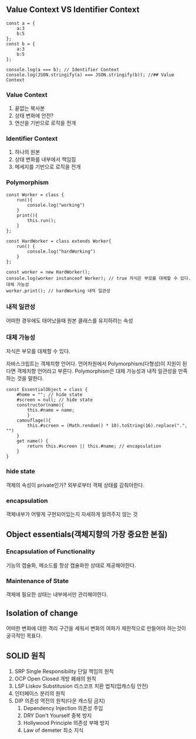 ## Value Context VS Identifier Context
```tsx
const a = {
	a:3
	b:5
};
const b = {
	a:3
	b:5
};

console.log(a === b); // Identifier Context
console.log(JSON.stringify(a) === JSON.stringify(b)); //## Value Context
```

### Value Context
1. 끝없는 복사본
2. 상태 변화에 안전?
3. 연산을 기반으로 로직을 전개
### Identifier Context
1. 하나의 원본
2. 상태 변화를 내부에서 책임짐
3. 메세지를 기반으로 로직을 전개

### Polymorphism
```tsx
const Worker = class {
	run(){
		console.log("working")
	}
	print(){
		this.run();
	}
};

const HardWorker = class extends Worker{
	run() {
		console.log("hardWorking")
	}
};

const worker = new HardWorker();
console.log(worker instanceof Worker); // true 자식은 부모를 대체할 수 있다. 대체 가능성
worker.print(); // hardWorking 내적 일관성
```

### 내적 일관성
어떠한 경우에도 태어났을때 원본 클래스를 유지하려는 속성

### 대체 가능성
자식은 부모를 대체할 수 있다.

자바스크립트는 객제치향 언어다. 언어차원에서 Polymorphism(다형성)이 지원이 된다면 객제치향 언어라고 부른다. Polymorphism은 대체 가능성과 내적 일관성을 만족하는 것을 말한다.

```tsx
const EssentialObject = class {
	#home = ""; // hide state
	#screen = null; // hide state
	constructor(name){
		this.#name = name;
		}
	camouflage(){
		this.#screen = (Math.rendom() * 10).toString(16).replace(".", "")
	}
	get name() {
		return this.#screen || this.#name; // encapsulation
	}
}
```

### hide state
객체의 속성이 private인가? 외부로부터 객체 상태를 감춰야한다.
### encapsulation
객체내부가 어떻게 구현되어있는지 자세하게 알려주지 않는 것

## Object essentials(객체지향의 가장 중요한 본질)

### Encapsulation of Functionality
기능의 캡슐화, 메소드를 항상 캡슐화한 상태로 제공해야한다.
### Maintenance of State
객체에 필요한 상태는 내부에서만 관리해야한다.

## Isolation of change
어떠한 변화에 대한 격리 구간을 세워서 변화의 여파가 제한적으로 만들어야 하는것이 궁극적인 목표다.

## SOLID 원칙
1. SRP Single Responsibility 단일 책임의 원칙
2. OCP Open Closed 개방 폐쇄의 원칙
3. LSP Liskov Substitusion 리스코프 치환 법칙(업캐스팅 안전)
4. 인터페이스 분리의 원칙
5. DIP 의존성 역전의 원칙(다운 캐스팅 금지)
	1. Dependency Injection 의존성 주입
	2. DRY Don't Yourself 중복 방지
	3. Hollywood Principle 의존성 부패 방지
	4. Law of demeter 최소 지식